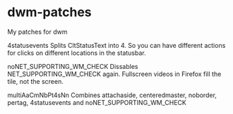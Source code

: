 # dwm-patches
My patches for dwm

4statusevents
Splits CltStatusText into 4. So you can have different actions for clicks on different locations in the statusbar.

noNET_SUPPORTING_WM_CHECK
Dissables NET_SUPPORTING_WM_CHECK again. Fullscreen videos in Firefox fill the tile, not the screen.

multiAaCmNbPt4sNn
Combines attachaside, centeredmaster, noborder, pertag, 4statusevents and noNET_SUPPORTING_WM_CHECK
